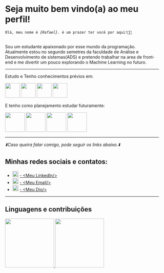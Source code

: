 <h1>Seja muito bem vindo(a) ao meu perfil!</h1>
<code>Olá, meu nome é <em>{Rafael}</em>. é um prazer ter você por aqui!&#x1F44B;&#x1F603;</code><br><br>
<p>Sou um estudante apaixonado por esse mundo da programação. Atualmente estou no segundo semetres da faculdade de Análise e Desenvolvimento de sistemas(ADS) e pretendo trabalhar na area de front-end e me divertir um pouco explorando o Machine Learning no futuro.</p>
<hr>
<div>
  <p>Estudo e Tenho conhecimentos prévios em:</p>
  <img src="https://cdn.jsdelivr.net/gh/devicons/devicon/icons/html5/html5-plain-wordmark.svg"  style="width: 3rem;">
  <img src="https://cdn.jsdelivr.net/gh/devicons/devicon/icons/css3/css3-plain-wordmark.svg" style="width: 3rem;">
  <img src="https://cdn.jsdelivr.net/gh/devicons/devicon/icons/javascript/javascript-original.svg" style="width: 3rem;">
  <img src="https://cdn.jsdelivr.net/gh/devicons/devicon/icons/python/python-original.svg" style="width: 3rem;">

  <p>E tenho como planejamento estudar futuramente:</p>
  <img src="https://cdn.jsdelivr.net/gh/devicons/devicon/icons/react/react-original-wordmark.svg" style="width: 4rem;">
  <img src="https://creazilla-store.fra1.digitaloceanspaces.com/icons/3254474/typescript-icon-icon-md.png" style="width: 4rem">
  <img src="https://cdn.jsdelivr.net/gh/devicons/devicon/icons/mysql/mysql-original-wordmark.svg" style="width: 4rem">
  <img src="https://cdn.jsdelivr.net/gh/devicons/devicon/icons/sass/sass-original.svg" style="width: 4rem">
</div>
<hr>
<div>
     <I>&#x2B07;&#xFE0F;Caso queira falar comigo, pode seguir os links abaixo.&#x2B07;&#xFE0F;</I>
     <h2>Minhas redes sociais e contatos:</h2>
     <ul>
          <li>
               <img src="https://cdn.jsdelivr.net/gh/devicons/devicon/icons/linkedin/linkedin-original.svg" style="width:20px;">
               <a href="https://www.linkedin.com/in/rafaell-p-duque/" target="_blank"> - &lt;Meu LinkedIn/&gt;</a>
          </li>
          <li>
                <img src="https://comtele.com.br/wp-content/uploads/2021/08/7969340901574338609-512.png" style="width: 20px">
                <a href="mailto:rafaellduque049@gmail.com"> - &lt;Meu Email/&gt;</a>
          </li>
          <li>
               <img src="https://play-lh.googleusercontent.com/P3xTS7gQrh0S2e_99KmHVGiVUcvepvj4eFFhqU_y6XFRegRoo1fTZ8r6t1MUsmfRxXNJ=w240-h480-rw" style="width: 20px;">
               <a href="https://web.dio.me/users/rafaellduque049?tab=skills" target="_blank"> - &lt;Meu Dio/&gt;</a>
          </li>
       <!-- 
          <li>
               <img src="https://cdn.jsdelivr.net/gh/devicons/devicon/icons/twitter/twitter-original.svg" style="width: 20px;">
               <a href="https://twitter.com/duque_rafaell" target="_blank"> - &lt;Meu Twitter/&gt;</a>
          </li>
       -->
     </ul>
</div>
<hr>
<div>
  <h2>Linguagens e contribuições</h2>
  <a href="https://github.com/RafaelDuque049">
  <img height="160em" src="https://github-readme-stats.vercel.app/api/top-langs/?username=RafaelDuque049&layout=compact&langs_count=7&theme=dracula"/>
  <img height="160em" src="https://github-readme-stats.vercel.app/api?username=RafaelDuque049&show_icons=true&theme=dracula&include_all_commits=true&count_private=true"/>
</div>

<!---
RafaelDuque049/RafaelDuque049 is a ✨ special ✨ repository because its `README.md` (this file) appears on your GitHub profile.
You can click the Preview link to take a look at your changes.
--->
